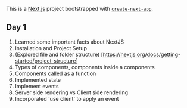 This is a [Next.js](https://nextjs.org/) project bootstrapped with [`create-next-app`](https://github.com/vercel/next.js/tree/canary/packages/create-next-app).

## Day 1

1. Learned some important facts about NextJS
2. Installation and Project Setup
3. (Explored file and folder structure) [https://nextjs.org/docs/getting-started/project-structure]
4. Types of components, components inside a components
5. Components called as a function
6. Implemented state
7. Implement events
8. Server side rendering vs Client side rendering
9. Incorporated 'use client' to apply an event
